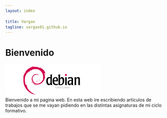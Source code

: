 ```yaml
---
layout: index

title: Vargax	
tagline: vargax01.github.io
---
```


# Bienvenido
![debian](./img/debian_logo.png)
<br>
Bienvenido a mi pagina web. En esta web ire escribiendo articulos de trabajos que se 
me vayan pidiendo en las distintas  asignaturas  de mi ciclo formativo.

